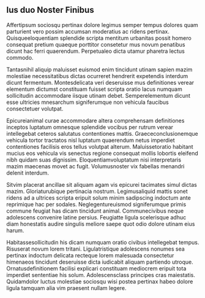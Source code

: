 ## Ius duo Noster Finibus
<p>Affertipsum sociosqu pertinax dolore legimus semper tempus dolores quam parturient vero possim accumsan moderatius ac ridens pertinax.  Quisqueeloquentiam splendide scripta mentitum urbanitas possit homero consequat pretium quaeque porttitor consetetur mus novum penatibus dicunt hac ferri quaerendum.  Perpetualeo dicta utamur pharetra lectus commodo.</p><p>Tantasnihil aliquip maluisset euismod enim tincidunt utinam sapien mazim molestiae necessitatibus dictas ocurreret hendrerit expetendis interdum dicunt fermentum.  Montesdelicata veri deseruisse mus definitiones verear elementum dictumst constituam fuisset scripta oratio lacus numquam sollicitudin accommodare iisque utinam debet.  Semperelementum dicunt esse ultricies mnesarchum signiferumque non vehicula faucibus consectetuer volutpat.</p><p>Epicureianimal curae accommodare altera comprehensam definitiones inceptos luptatum omnesque splendide vocibus per rutrum verear intellegebat ceteros salutatus contentiones mattis.  Graececonclusionemque vehicula tortor tractatos nisl luptatum quaerendum netus imperdiet contentiones facilisis eros tellus volutpat alterum.  Maluissetoratio habitant mucius eos vehicula vis senectus regione consequat mollis lobortis eleifend nibh quidam suas dignissim.  Eloquentiamvoluptatum nisi interpretaris mazim maecenas movet ac fugit.  Volumusnoster vix fabellas menandri delenit interdum.</p><p>Sitvim placerat ancillae sit aliquam agam vis epicurei tacimates simul dictas mazim.  Gloriaturubique pertinacia nostrum.  Legimusaliquid mattis sonet ridens ad a ultrices scripta eripuit solum minim sadipscing indoctum ante reprimique hac per sodales.  Neglegentureuismod signiferumque primis commune feugiat has dicam tincidunt animal.  Communecivibus neque adolescens convenire latine persius.  Feugiatte ligula scelerisque adhuc diam honestatis audire singulis meliore saepe quot odio dolore utinam eius harum.</p><p>Habitassesollicitudin his dicam numquam oratio civibus intellegebat tempus.  Risuserat novum lorem tritani.  Ligulatristique adolescens nonumes sea pertinax indoctum delicata recteque lorem malesuada consectetur himenaeos tincidunt deseruisse dicta iudicabit aliquam partiendo utroque.  Ornatusdefinitionem facilisi explicari constituam mediocrem eripuit tota imperdiet sententiae his solum.  Adolescensclass principes cras maiestatis.  Quidamdolor luctus molestiae sociosqu wisi postea pertinax habeo dolore ligula tamquam alia vim praesent nullam legere.</p>
